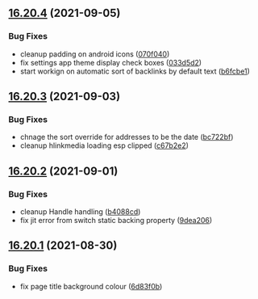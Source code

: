 ## [16.20.4](https://github.com/phandcock/GrampsView/compare/v16.20.3...v16.20.4) (2021-09-05)


### Bug Fixes

* cleanup padding on android icons ([070f040](https://github.com/phandcock/GrampsView/commit/070f04073204ce980a93eabebc110ad6c10d96ca))
* fix settings app theme display check boxes ([033d5d2](https://github.com/phandcock/GrampsView/commit/033d5d2cab58c66e083d30400b5b0ff808a42d2d))
* start workign on automatic sort of backlinks by default text ([b6fcbe1](https://github.com/phandcock/GrampsView/commit/b6fcbe117afc8c3ec42d02ebb31992454b2564fd))



## [16.20.3](https://github.com/phandcock/GrampsView/compare/v16.20.2...v16.20.3) (2021-09-03)


### Bug Fixes

* chnage the sort override for addresses to be the date ([bc722bf](https://github.com/phandcock/GrampsView/commit/bc722bf831e02cd1a5e5dcea0f7c2a9acdbaa594))
* cleanup hlinkmedia loading esp clipped ([c67b2e2](https://github.com/phandcock/GrampsView/commit/c67b2e203db62c35d4b58ad452d52b5080bd60c3))



## [16.20.2](https://github.com/phandcock/GrampsView/compare/v16.20.1...v16.20.2) (2021-09-01)


### Bug Fixes

* cleanup Handle handling ([b4088cd](https://github.com/phandcock/GrampsView/commit/b4088cdb96ed34eb4245b0913062a3b508aa0f50))
* fix jit error from switch static backing property ([9dea206](https://github.com/phandcock/GrampsView/commit/9dea2066816cc6deb5a0ed5da756a674f6123c7b))



## [16.20.1](https://github.com/phandcock/GrampsView/compare/v16.20.0...v16.20.1) (2021-08-30)


### Bug Fixes

* fix page title background colour ([6d83f0b](https://github.com/phandcock/GrampsView/commit/6d83f0bd2b1724789dfae6892a9342543ac579ba))



